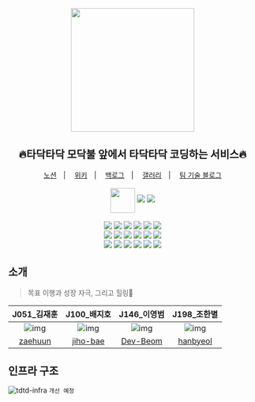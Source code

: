 <div align="center">
  <img src="https://user-images.githubusercontent.com/66074802/139095282-6cfa9dc3-e46c-4728-b4df-383d74be13a1.png" width="250">  
  <h2>🔥타닥타닥 모닥불 앞에서 타닥타닥 코딩하는 서비스🔥</h2>
  <a href="https://painted-albatross-4c9.notion.site/bf8781900de84dfc9652697dda563767">노션</a>　|　
  <a href="https://github.com/boostcampwm-2021/web15-TadakTadak/wiki">위키</a>　|　
  <a href="https://docs.google.com/spreadsheets/d/1CU1PgQIW_dnDCA-VG4ktHpzJs4md3HHGEevrcdp1MXc/edit#gid=0">백로그</a>　|　
  <a href="https://painted-albatross-4c9.notion.site/fd520bbe4d9247c0babe86b15369ae25">갤러리</a>　|　
  <a href="">팀 기술 블로그</a>
  <br><br>
  <img style="vertical-align:middle" src="https://user-images.githubusercontent.com/66074802/139094873-47da92d6-ebd3-4307-b83e-08d6a648a62b.png" width="50"> 
  <a href="https://hits.seeyoufarm.com"><img src="https://hits.seeyoufarm.com/api/count/incr/badge.svg?url=https%3A%2F%2Fgithub.com%2Fboostcampwm-2021%2Fweb15-TadakTadak&count_bg=%23FF2B03&title_bg=%23555555&icon=&icon_color=%23E7E7E7&title=hits&edge_flat=false"/></a> 
  <img src="https://img.shields.io/badge/release-0.0.1-339933">  
<!--   <img src="https://github.com/boostcampwm-2021/web15-TadakTadak/actions/workflows/<WORKFLOW_FILE>/badge.svg">   -->
  <br><br>
</div>
<div align="center">
  <img src="https://img.shields.io/badge/node-0.0.0-339933?logo=node.js"> 
  <img src="https://img.shields.io/badge/Express-0.0.0-000000?logo=express"> 
  <img src="https://img.shields.io/badge/TypeScript-0.0.0-3178C6?logo=typescript"> 
  <img src="https://img.shields.io/badge/React-0.0.0-61DAFB?logo=React"> 
  <img src="https://img.shields.io/badge/Docker-0.0.0-2496ED?logo=Docker"> 
  <img src="https://img.shields.io/badge/Nginx-0.0.0-009639?logo=Nginx"> 
</div>

<div align="center">
  <img src="https://img.shields.io/badge/ESLint-0.0.0-4B32C3?logo=ESLint"> 
  <img src="https://img.shields.io/badge/Prettier-0.0.0-F7B93E?logo=Prettier"> 
  <img src="https://img.shields.io/badge/Babel-0.0.0-F9DC3E?logo=Babel"> 
  <img src="https://img.shields.io/badge/npm-0.0.0-CB3837?logo=npm"> 
  <img src="https://img.shields.io/badge/Styled_Components-0.0.0-DB7093?logo=styled-components"> 
  <img src="https://img.shields.io/badge/Webpack-0.0.0-8DD6F9?logo=Webpack"> 
</div>

<div align="center">
  <img src="https://img.shields.io/badge/GitHub_Actions-0.0.0-2088FF?logo=GitHub Actions"> 
  <img src="https://img.shields.io/badge/MySQL-0.0.0-4479A1?logo=MySQL"> 
  <img src="https://img.shields.io/badge/Socket.io-0.0.0-010101?logo=Socket.io"> 
  <img src="https://img.shields.io/badge/WebRTC-0.0.0-333333?logo=WebRTC"> 
  <img src="https://img.shields.io/badge/Ubuntu-0.0.0-E95420?logo=Ubuntu"> 
  <img src="https://img.shields.io/badge/Naver_Cloud_Platform-0.0.0-03C75A?logo=Naver"> 
</div>

## 소개
> 목표 이행과 성장 자극, 그리고 힐링🌼    
   
| J051_김재훈 | J100_배지호 | J146_이영범 | J198_조한별 |
|:--------:|:--------:|:--------:|:--------:|
| ![img](https://avatars.githubusercontent.com/u/51132077?s=120&v=4) | ![img](https://avatars.githubusercontent.com/u/67041709?s=120&v=4) | ![img](https://avatars.githubusercontent.com/u/66074802?s=120&v=4) | ![img](https://avatars.githubusercontent.com/u/78056880?s=120&v=4)     |
| [zaehuun](https://github.com/zaehuun) | [jiho-bae](https://github.com/jiho-bae) | [Dev-Beom](https://github.com/Dev-Beom) | [hanbyeol](https://github.com/Narastro) |

## 인프라 구조
![tdtd-infra](https://user-images.githubusercontent.com/66074802/139101797-542d9272-5a3e-4d81-b5e8-a93ff383c225.png)
`개선 예정`
